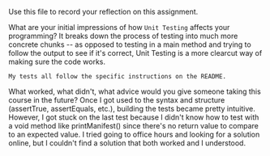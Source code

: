 Use this file to record your reflection on this assignment.

What are your initial impressions of how `Unit Testing` affects your programming?
    It breaks down the process of testing into much more concrete chunks -- as opposed to testing in a main method and trying to follow the output to see if it's correct, Unit Testing is a more clearcut way of making sure the code works. 

    My tests all follow the specific instructions on the README.

What worked, what didn't, what advice would you give someone taking this course in the future?
    Once I got used to the syntax and structure (assertTrue, assertEquals, etc.), building the tests became pretty intuitive. However, I got stuck on the last test because I didn't know how to test with a void method like printManifest() since there's no return value to compare to an expected value. I tried going to office hours and looking for a solution online, but I couldn't find a solution that both worked and I understood.